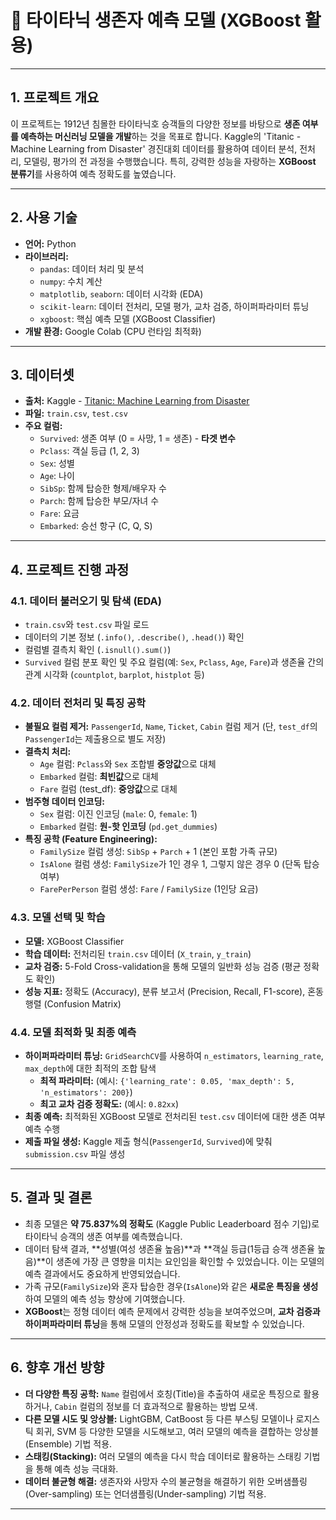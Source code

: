 # 🚢 타이타닉 생존자 예측 모델 (XGBoost 활용)

---

## 1. 프로젝트 개요

이 프로젝트는 1912년 침몰한 타이타닉호 승객들의 다양한 정보를 바탕으로 **생존 여부를 예측하는 머신러닝 모델을 개발**하는 것을 목표로 합니다. Kaggle의 'Titanic - Machine Learning from Disaster' 경진대회 데이터를 활용하여 데이터 분석, 전처리, 모델링, 평가의 전 과정을 수행했습니다. 특히, 강력한 성능을 자랑하는 **XGBoost 분류기**를 사용하여 예측 정확도를 높였습니다.

---

## 2. 사용 기술

* **언어:** Python
* **라이브러리:**
    * `pandas`: 데이터 처리 및 분석
    * `numpy`: 수치 계산
    * `matplotlib`, `seaborn`: 데이터 시각화 (EDA)
    * `scikit-learn`: 데이터 전처리, 모델 평가, 교차 검증, 하이퍼파라미터 튜닝
    * `xgboost`: 핵심 예측 모델 (XGBoost Classifier)
* **개발 환경:** Google Colab (CPU 런타임 최적화)

---

## 3. 데이터셋

* **출처:** Kaggle - [Titanic: Machine Learning from Disaster](https://www.kaggle.com/c/titanic/data)
* **파일:** `train.csv`, `test.csv`
* **주요 컬럼:**
    * `Survived`: 생존 여부 (0 = 사망, 1 = 생존) - **타겟 변수**
    * `Pclass`: 객실 등급 (1, 2, 3)
    * `Sex`: 성별
    * `Age`: 나이
    * `SibSp`: 함께 탑승한 형제/배우자 수
    * `Parch`: 함께 탑승한 부모/자녀 수
    * `Fare`: 요금
    * `Embarked`: 승선 항구 (C, Q, S)

---

## 4. 프로젝트 진행 과정

### 4.1. 데이터 불러오기 및 탐색 (EDA)

* `train.csv`와 `test.csv` 파일 로드
* 데이터의 기본 정보 (`.info()`, `.describe()`, `.head()`) 확인
* 컬럼별 결측치 확인 (`.isnull().sum()`)
* `Survived` 컬럼 분포 확인 및 주요 컬럼(예: `Sex`, `Pclass`, `Age`, `Fare`)과 생존율 간의 관계 시각화 (`countplot`, `barplot`, `histplot` 등)

### 4.2. 데이터 전처리 및 특징 공학

* **불필요 컬럼 제거:** `PassengerId`, `Name`, `Ticket`, `Cabin` 컬럼 제거 (단, `test_df`의 `PassengerId`는 제출용으로 별도 저장)
* **결측치 처리:**
    * `Age` 컬럼: `Pclass`와 `Sex` 조합별 **중앙값**으로 대체
    * `Embarked` 컬럼: **최빈값**으로 대체
    * `Fare` 컬럼 (test_df): **중앙값**으로 대체
* **범주형 데이터 인코딩:**
    * `Sex` 컬럼: 이진 인코딩 (`male`: 0, `female`: 1)
    * `Embarked` 컬럼: **원-핫 인코딩** (`pd.get_dummies`)
* **특징 공학 (Feature Engineering):**
    * `FamilySize` 컬럼 생성: `SibSp` + `Parch` + 1 (본인 포함 가족 규모)
    * `IsAlone` 컬럼 생성: `FamilySize`가 1인 경우 1, 그렇지 않은 경우 0 (단독 탑승 여부)
    * `FarePerPerson` 컬럼 생성: `Fare` / `FamilySize` (1인당 요금)

### 4.3. 모델 선택 및 학습

* **모델:** XGBoost Classifier
* **학습 데이터:** 전처리된 `train.csv` 데이터 (`X_train`, `y_train`)
* **교차 검증:** 5-Fold Cross-validation을 통해 모델의 일반화 성능 검증 (평균 정확도 확인)
* **성능 지표:** 정확도 (Accuracy), 분류 보고서 (Precision, Recall, F1-score), 혼동 행렬 (Confusion Matrix)

### 4.4. 모델 최적화 및 최종 예측

* **하이퍼파라미터 튜닝:** `GridSearchCV`를 사용하여 `n_estimators`, `learning_rate`, `max_depth`에 대한 최적의 조합 탐색
    * **최적 파라미터:** (예시: `{'learning_rate': 0.05, 'max_depth': 5, 'n_estimators': 200}`)
    * **최고 교차 검증 정확도:** (예시: `0.82xx`)
* **최종 예측:** 최적화된 XGBoost 모델로 전처리된 `test.csv` 데이터에 대한 생존 여부 예측 수행
* **제출 파일 생성:** Kaggle 제출 형식(`PassengerId`, `Survived`)에 맞춰 `submission.csv` 파일 생성

---

## 5. 결과 및 결론

* 최종 모델은 **약 75.837%의 정확도** (Kaggle Public Leaderboard 점수 기입)로 타이타닉 승객의 생존 여부를 예측했습니다.
* 데이터 탐색 결과, **성별(여성 생존율 높음)**과 **객실 등급(1등급 승객 생존율 높음)**이 생존에 가장 큰 영향을 미치는 요인임을 확인할 수 있었습니다. 이는 모델의 예측 결과에서도 중요하게 반영되었습니다.
* 가족 규모(`FamilySize`)와 혼자 탑승한 경우(`IsAlone`)와 같은 **새로운 특징을 생성**하여 모델의 예측 성능 향상에 기여했습니다.
* **XGBoost**는 정형 데이터 예측 문제에서 강력한 성능을 보여주었으며, **교차 검증과 하이퍼파라미터 튜닝**을 통해 모델의 안정성과 정확도를 확보할 수 있었습니다.

---

## 6. 향후 개선 방향

* **더 다양한 특징 공학:** `Name` 컬럼에서 호칭(Title)을 추출하여 새로운 특징으로 활용하거나, `Cabin` 컬럼의 정보를 더 효과적으로 활용하는 방법 모색.
* **다른 모델 시도 및 앙상블:** LightGBM, CatBoost 등 다른 부스팅 모델이나 로지스틱 회귀, SVM 등 다양한 모델을 시도해보고, 여러 모델의 예측을 결합하는 앙상블(Ensemble) 기법 적용.
* **스태킹(Stacking):** 여러 모델의 예측을 다시 학습 데이터로 활용하는 스태킹 기법을 통해 예측 성능 극대화.
* **데이터 불균형 해결:** 생존자와 사망자 수의 불균형을 해결하기 위한 오버샘플링(Over-sampling) 또는 언더샘플링(Under-sampling) 기법 적용.

---
